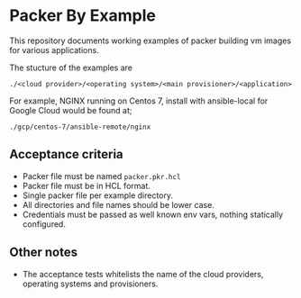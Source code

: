 # Packer By Example
This repository documents working examples of packer building vm images for various applications.

The stucture of the examples are
```
./<cloud provider>/<operating system>/<main provisioner>/<application>
```

For example, NGINX running on Centos 7, install with ansible-local for Google Cloud would  be found at;
```
./gcp/centos-7/ansible-remote/nginx
```

## Acceptance criteria
- Packer file must be named `packer.pkr.hcl`
- Packer file must be in HCL format.
- Single packer file per example directory.
- All directories and file names should be lower case.
- Credentials must be passed as well known env vars, nothing statically configured.

## Other notes
- The acceptance tests whitelists the name of the cloud providers, operating systems and provisioners.
